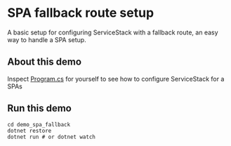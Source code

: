 # SPA fallback route setup

A basic setup for configuring ServiceStack with a fallback route, an easy way to handle a SPA setup.

## About this demo

Inspect [Program.cs](Program.cs) for yourself to see how to configure ServiceStack for a SPAs

## Run this demo

```shell
cd demo_spa_fallback
dotnet restore
dotnet run # or dotnet watch
```
